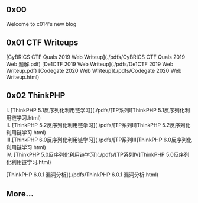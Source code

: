 ## 0x00 
Welcome to c014's new blog  

<!-- The old one is [here](https://c014.coding.me) -->

## 0x01 CTF Writeups
[CyBRICS CTF Quals 2019 Web Writeup](./pdfs/CyBRICS CTF Quals 2019 Web 题解.pdf)
[De1CTF 2019 Web Writeup](./pdfs/De1CTF 2019 Web Writeup.pdf)
[Codegate 2020 Web Writeup](./pdfs/Codegate 2020 Web Writeup.html) 

## 0x02 ThinkPHP 
I.   [ThinkPHP 5.1反序列化利用链学习](./pdfs/[TP系列I]ThinkPHP 5.1反序列化利用链学习.html)  
II. [ThinkPHP 5.2反序列化利用链学习](./pdfs/[TP系列II]ThinkPHP 5.2反序列化利用链学习.html)  
III.[ThinkPHP 6.0反序列化利用链学习](./pdfs/[TP系列III]ThinkPHP 6.0反序列化利用链学习.html)  
IV. [ThinkPHP 5.0反序列化利用链学习](./pdfs/[TP系列IV]ThinkPHP 5.0反序列化利用链学习.html)  
  
[ThinkPHP 6.0.1 漏洞分析](./pdfs/ThinkPHP 6.0.1 漏洞分析.html)  

## More...
